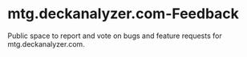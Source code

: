 # mtg.deckanalyzer.com-Feedback
Public space to report and vote on bugs and feature requests for mtg.deckanalyzer.com.
